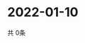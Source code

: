 # 2022-01-10
  共 0条

  <!-- BEGIN -->
  <!-- 最后更新时间Mon Jan 10 2022 16:06:55 GMT+0000 (Coordinated Universal Time) -->
  
  <!-- END -->
  
  